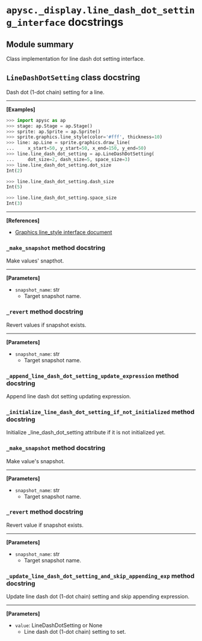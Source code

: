 # `apysc._display.line_dash_dot_setting_interface` docstrings

## Module summary

Class implementation for line dash dot setting interface.

## `LineDashDotSetting` class docstring

Dash dot (1-dot chain) setting for a line.<hr>

**[Examples]**

```py
>>> import apysc as ap
>>> stage: ap.Stage = ap.Stage()
>>> sprite: ap.Sprite = ap.Sprite()
>>> sprite.graphics.line_style(color='#fff', thickness=10)
>>> line: ap.Line = sprite.graphics.draw_line(
...     x_start=50, y_start=50, x_end=150, y_end=50)
>>> line.line_dash_dot_setting = ap.LineDashDotSetting(
...     dot_size=2, dash_size=5, space_size=3)
>>> line.line_dash_dot_setting.dot_size
Int(2)

>>> line.line_dash_dot_setting.dash_size
Int(5)

>>> line.line_dash_dot_setting.space_size
Int(3)
```

<hr>

**[References]**

- [Graphics line_style interface document](https://simon-ritchie.github.io/apysc/graphics_line_style.html)

### `_make_snapshot` method docstring

Make values' snapthot.<hr>

**[Parameters]**

- `snapshot_name`: str
  - Target snapshot name.

### `_revert` method docstring

Revert values if snapshot exists.<hr>

**[Parameters]**

- `snapshot_name`: str
  - Target snapshot name.

### `_append_line_dash_dot_setting_update_expression` method docstring

Append line dash dot setting updating expression.

### `_initialize_line_dash_dot_setting_if_not_initialized` method docstring

Initialize _line_dash_dot_setting attribute if it is not initialized yet.

### `_make_snapshot` method docstring

Make value's snapshot.<hr>

**[Parameters]**

- `snapshot_name`: str
  - Target snapshot name.

### `_revert` method docstring

Revert value if snapshot exists.<hr>

**[Parameters]**

- `snapshot_name`: str
  - Target snapshot name.

### `_update_line_dash_dot_setting_and_skip_appending_exp` method docstring

Update line dash dot (1-dot chain) setting and skip appending expression.<hr>

**[Parameters]**

- `value`: LineDashDotSetting or None
  - Line dash dot (1-dot chain) setting to set.